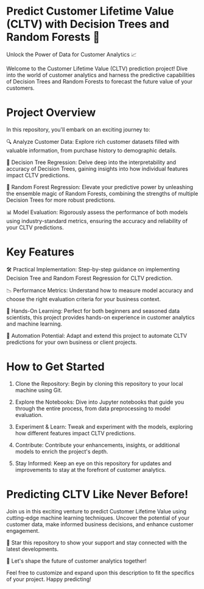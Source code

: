 # Predict Customer Lifetime Value (CLTV) with Decision Trees and Random Forests 🌟

Unlock the Power of Data for Customer Analytics 📈

Welcome to the Customer Lifetime Value (CLTV) prediction project! Dive into the world of customer analytics and harness the predictive capabilities of Decision Trees and Random Forests to forecast the future value of your customers.

# Project Overview

In this repository, you'll embark on an exciting journey to:

🔍 Analyze Customer Data: Explore rich customer datasets filled with valuable information, from purchase history to demographic details.

🌳 Decision Tree Regression: Delve deep into the interpretability and accuracy of Decision Trees, gaining insights into how individual features impact CLTV predictions.

🌲 Random Forest Regression: Elevate your predictive power by unleashing the ensemble magic of Random Forests, combining the strengths of multiple Decision Trees for more robust predictions.

📊 Model Evaluation: Rigorously assess the performance of both models using industry-standard metrics, ensuring the accuracy and reliability of your CLTV predictions.

# Key Features

🛠️ Practical Implementation: Step-by-step guidance on implementing Decision Tree and Random Forest Regression for CLTV prediction.

📉 Performance Metrics: Understand how to measure model accuracy and choose the right evaluation criteria for your business context.

🔗 Hands-On Learning: Perfect for both beginners and seasoned data scientists, this project provides hands-on experience in customer analytics and machine learning.

🤖 Automation Potential: Adapt and extend this project to automate CLTV predictions for your own business or client projects.

# How to Get Started

1. Clone the Repository: Begin by cloning this repository to your local machine using Git.

2. Explore the Notebooks: Dive into Jupyter notebooks that guide you through the entire process, from data preprocessing to model evaluation.

3. Experiment & Learn: Tweak and experiment with the models, exploring how different features impact CLTV predictions.

4. Contribute: Contribute your enhancements, insights, or additional models to enrich the project's depth.

5. Stay Informed: Keep an eye on this repository for updates and improvements to stay at the forefront of customer analytics.

# Predicting CLTV Like Never Before!

Join us in this exciting venture to predict Customer Lifetime Value using cutting-edge machine learning techniques. Uncover the potential of your customer data, make informed business decisions, and enhance customer engagement.

🌟 Star this repository to show your support and stay connected with the latest developments.

🤝 Let's shape the future of customer analytics together!

Feel free to customize and expand upon this description to fit the specifics of your project. Happy predicting!
   
